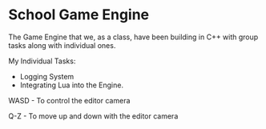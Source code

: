 # School Game Engine 

The Game Engine that we, as a class, have been building in C++ with group tasks along with individual ones.

My Individual Tasks:

- Logging System
- Integrating Lua into the Engine.

WASD - To control the editor camera

Q-Z - To move up and down with the editor camera
